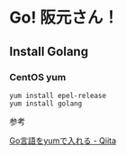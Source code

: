 # Go! 阪元さん！

## Install Golang

### CentOS yum

```
yum install epel-release
yum install golang
```

参考

[Go言語をyumで入れる - Qiita](https://qiita.com/okatai/items/4beaf74d284f5bdfae4b)
